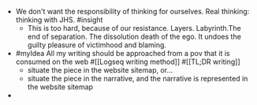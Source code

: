 - We don't want the responsibility of thinking for ourselves. Real thinking: thinking with JHS. #insight
	- This is too hard, because of our resistance. Layers. Labyrinth.The end of separation. The dissolution death of the ego. It undoes the guilty pleasure of victimhood and blaming.
- #myIdea All my writing should be approached from a pov that it is consumed on the web #[[Logseq writing method]] #[[TL;DR writing]]
	- situate the piece in the website sitemap, or...
	- situate the piece in the narrative, and the narrative is represented in the website sitemap
-